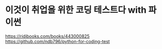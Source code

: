 # 이것이 취업을 위한 코딩 테스트다 with 파이썬

https://ridibooks.com/books/443000825
https://github.com/ndb796/python-for-coding-test